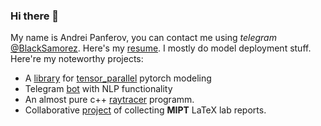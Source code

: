 ### Hi there 👋

My name is Andrei Panferov, you can contact me using *telegram* [@BlackSamorez](https://t.me/BlackSamorez).
Here's my [resume](https://github.com/BlackSamorez/CV22/blob/master/resume.pdf). I mostly do model deployment stuff.
Here're my noteworthy projects:
* A [library](https://github.com/BlackSamorez/tensor_parallel) for [tensor_parallel](https://github.com/BlackSamorez/tensor_parallel) pytorch modeling
* Telegram [bot](https://github.com/BlackSamorez/ebanko) with NLP functionality
* An almost pure c++ [raytracer](https://github.com/BlackSamorez/raytracer21) programm.
* Collaborative [project](https://github.com/BlackSamorez/mipt_lab) of collecting **MIPT** LaTeX lab reports.

<!--
**BlackSamorez/BlackSamorez** is a ✨ _special_ ✨ repository because its `README.md` (this file) appears on your GitHub profile.

Here are some ideas to get you started:

- 🔭 I’m currently working on ...
- 🌱 I’m currently learning ...
- 👯 I’m looking to collaborate on ...
- 🤔 I’m looking for help with ...
- 💬 Ask me about ...
- 📫 How to reach me: ...
- 😄 Pronouns: ...
- ⚡ Fun fact: ...
-->

